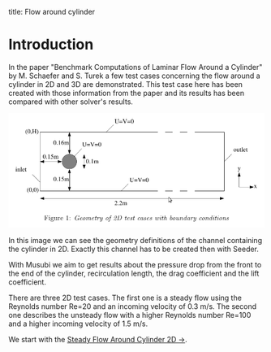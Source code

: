 title: Flow around cylinder

# Introduction

In the paper "Benchmark Computations of Laminar Flow Around a Cylinder" by M. Schaefer and S. Turek a few test
cases concerning the flow around a cylinder in 2D and 3D are demonstrated. This test case here has been created
with those information from the paper and its results has been compared with other solver's results.

![channel2D_geometry](channel2D_geometry.png "Geometry of the 2D channel")

In this image we can see the geometry definitions of the channel containing the cylinder in 2D. Exactly this 
channel has to be created then with Seeder. 

With Musubi we aim to get results about the pressure drop from the front to the end of the cylinder, 
recirculation length, the drag coefficient and the lift coefficient.

There are three 2D test cases. The first one is a steady flow using the Reynolds number Re=20 and an incoming velocity of 
0.3 m/s. The second one describes the unsteady flow with a higher Reynolds number Re=100 and a higher incoming velocity of
1.5 m/s. 

We start with the [Steady Flow Around Cylinder 2D &rarr;](steady.html).
